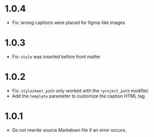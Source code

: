 # 1.0.4

-   Fix: wrong captions were placed for figma-like images

# 1.0.3

-   Fix: `style` was inserted before front matter

# 1.0.2

-   Fix: `stylesheet_path` only worked with the `!project_path` modifier.
-   Add the `template` parameter to customize the caption HTML tag.

# 1.0.1

-   Do not rewrite source Markdown file if an error occurs.
